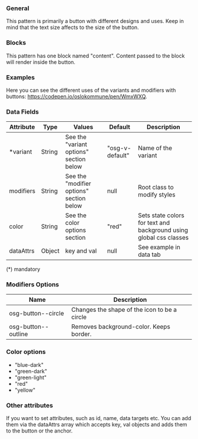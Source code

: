 ### General

This pattern is primarily a button with different designs and uses. Keep in mind that the text size affects to the size of the button.

### Blocks

This pattern has one block named "content". Content passed to the block will render inside the button.

### Examples

Here you can see the different uses of the variants and modifiers with buttons: <a href="https://codepen.io/oslokommune/pen/WmxWXQ" target="_blank">https://codepen.io/oslokommune/pen/WmxWXQ</a>.

### Data Fields

| Attribute | Type   | Values                                   | Default         | Description                                                        |
| --------- | ------ | ---------------------------------------- | --------------- | ------------------------------------------------------------------ |
| \*variant | String | See the "variant options" section below  | "osg-v-default" | Name of the variant                                                |
| modifiers | String | See the "modifier options" section below | null            | Root class to modify styles                                        |
| color     | String | See the color options section            | "red"           | Sets state colors for text and background using global css classes |
| dataAttrs | Object | key and val                              | null            | See example in data tab                                            |

(\*) mandatory

### Modifiers Options

| Name                | Description                                  |
| ------------------- | -------------------------------------------- |
| osg-button--circle  | Changes the shape of the icon to be a circle |
| osg-button--outline | Removes background-color. Keeps border.      |

### Color options

- "blue-dark"
- "green-dark"
- "green-light"
- "red"
- "yellow"

### Other attributes

If you want to set attributes, such as id, name, data targets etc. You can add them via the dataAttrs array which accepts key, val objects and adds them to the button or the anchor.
